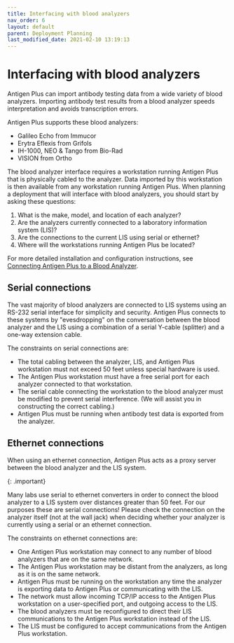 ```yaml
---
title: Interfacing with blood analyzers
nav_order: 6
layout: default
parent: Deployment Planning
last_modified_date: 2021-02-10 13:19:13
---
```


# Interfacing with blood analyzers

Antigen Plus can import antibody testing data from a wide variety of blood
analyzers. Importing antibody test results from a blood analyzer speeds
interpretation and avoids transcription errors.

Antigen Plus supports these blood analyzers:

- Galileo Echo from Immucor
- Erytra Eflexis from Grifols
- IH-1000, NEO & Tango from Bio-Rad
- VISION from Ortho

The blood analyzer interface requires a workstation running Antigen Plus that is
physically cabled to the analyzer. Data imported by this workstation is then
available from any workstation running Antigen Plus. When planning a deployment
that will interface with blood analyzers, you should start by asking these
questions:

1. What is the make, model, and location of each analyzer?
2. Are the analyzers currently connected to a laboratory information system
   (LIS)?
3. Are the connections to the current LIS using serial or ethernet?
4. Where will the workstations running Antigen Plus be located?

For more detailed installation and configuration instructions, see
[Connecting Antigen Plus to a Blood Analyzer](/install/blood-analyzers.html).

## Serial connections

The vast majority of blood analyzers are connected to LIS systems using an
RS-232 serial interface for simplicity and security. Antigen Plus connects to
these systems by "evesdropping" on the conversation between the blood analyzer
and the LIS using a combination of a serial Y-cable (splitter) and a one-way
extension cable.

The constraints on serial connections are:

- The total cabling between the analyzer, LIS, and Antigen Plus workstation must
  not exceed 50 feet unless special hardware is used.
- The Antigen Plus workstation must have a free serial port for each analyzer
  connected to that workstation.
- The serial cable connecting the workstation to the blood analyzer must be
  modified to prevent serial interference. (We will assist you in constructing
  the correct cabling.)
- Antigen Plus must be running when antibody test data is exported from the
  analyzer.

## Ethernet connections

When using an ethernet connection, Antigen Plus acts as a proxy server between
the blood analyzer and the LIS system.

{: .important}

Many labs use serial to ethernet converters in order to connect the blood
analyzer to a LIS system over distances greater than 50 feet. For our purposes
these are serial connections! Please check the connection on the analyzer itself
(not at the wall jack) when deciding whether your analyzer is currently using a
serial or an ethernet connection.

The constraints on ethernet connections are:

- One Antigen Plus workstation may connect to any number of blood analyzers that
  are on the same network.
- The Antigen Plus workstation may be distant from the analyzers, as long as it
  is on the same network.
- Antigen Plus must be running on the workstation any time the analyzer is
  exporting data to Antigen Plus or communicating with the LIS.
- The network must allow incoming TCP/IP access to the Antigen Plus workstation
  on a user-specified port, and outgoing access to the LIS.
- The blood analyzers must be reconfigured to direct their LIS communications to
  the Antigen Plus workstation instead of the LIS.
- The LIS must be configured to accept communications from the Antigen Plus
  workstation.
